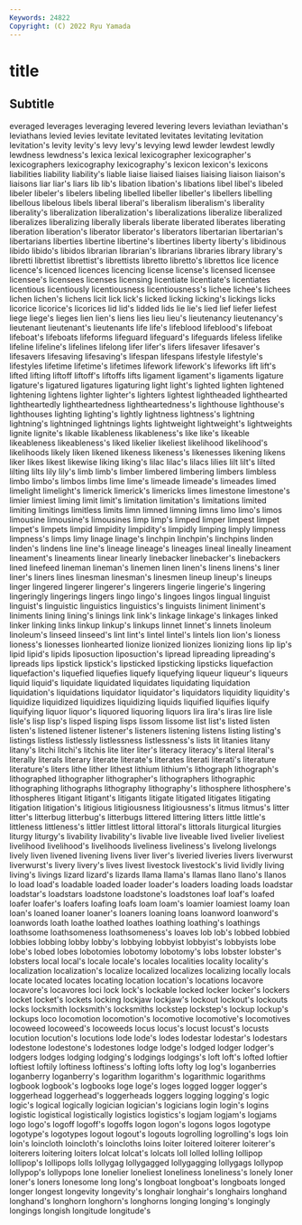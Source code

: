```yaml
---
Keywords: 24822
Copyright: (C) 2022 Ryu Yamada
---
```



# title

## Subtitle
everaged
leverages leveraging levered levering levers leviathan leviathan's leviathans levied levies
levitate levitated levitates levitating levitation levitation's levity levity's levy levy's
levying lewd lewder lewdest lewdly lewdness lewdness's lexica lexical lexicographer
lexicographer's lexicographers lexicography lexicography's lexicon lexicon's lexicons liabilities liability liability's
liable liaise liaised liaises liaising liaison liaison's liaisons liar liar's
liars lib lib's libation libation's libations libel libel's libeled libeler
libeler's libelers libeling libelled libeller libeller's libellers libelling libellous libelous
libels liberal liberal's liberalism liberalism's liberality liberality's liberalization liberalization's liberalizations
liberalize liberalized liberalizes liberalizing liberally liberals liberate liberated liberates liberating
liberation liberation's liberator liberator's liberators libertarian libertarian's libertarians liberties libertine
libertine's libertines liberty liberty's libidinous libido libido's libidos librarian librarian's
librarians libraries library library's libretti librettist librettist's librettists libretto libretto's
librettos lice licence licence's licenced licences licencing license license's licensed
licensee licensee's licensees licenses licensing licentiate licentiate's licentiates licentious licentiously
licentiousness licentiousness's lichee lichee's lichees lichen lichen's lichens licit lick
lick's licked licking licking's lickings licks licorice licorice's licorices lid
lid's lidded lids lie lie's lied lief liefer liefest liege
liege's lieges lien lien's liens lies lieu lieu's lieutenancy lieutenancy's
lieutenant lieutenant's lieutenants life life's lifeblood lifeblood's lifeboat lifeboat's lifeboats
lifeforms lifeguard lifeguard's lifeguards lifeless lifelike lifeline lifeline's lifelines lifelong
lifer lifer's lifers lifesaver lifesaver's lifesavers lifesaving lifesaving's lifespan lifespans
lifestyle lifestyle's lifestyles lifetime lifetime's lifetimes lifework lifework's lifeworks lift
lift's lifted lifting liftoff liftoff's liftoffs lifts ligament ligament's ligaments
ligature ligature's ligatured ligatures ligaturing light light's lighted lighten lightened
lightening lightens lighter lighter's lighters lightest lightheaded lighthearted lightheartedly lightheartedness
lightheartedness's lighthouse lighthouse's lighthouses lighting lighting's lightly lightness lightness's lightning
lightning's lightninged lightnings lights lightweight lightweight's lightweights lignite lignite's likable
likableness likableness's like like's likeable likeableness likeableness's liked likelier likeliest
likelihood likelihood's likelihoods likely liken likened likeness likeness's likenesses likening
likens liker likes likest likewise liking liking's lilac lilac's lilacs
lilies lilt lilt's lilted lilting lilts lily lily's limb limb's
limber limbered limbering limbers limbless limbo limbo's limbos limbs lime
lime's limeade limeade's limeades limed limelight limelight's limerick limerick's limericks
limes limestone limestone's limier limiest liming limit limit's limitation limitation's
limitations limited limiting limitings limitless limits limn limned limning limns
limo limo's limos limousine limousine's limousines limp limp's limped limper
limpest limpet limpet's limpets limpid limpidity limpidity's limpidly limping limply
limpness limpness's limps limy linage linage's linchpin linchpin's linchpins linden
linden's lindens line line's lineage lineage's lineages lineal lineally lineament
lineament's lineaments linear linearly linebacker linebacker's linebackers lined linefeed lineman
lineman's linemen linen linen's linens linens's liner liner's liners lines
linesman linesman's linesmen lineup lineup's lineups linger lingered lingerer lingerer's
lingerers lingerie lingerie's lingering lingeringly lingerings lingers lingo lingo's lingoes
lingos lingual linguist linguist's linguistic linguistics linguistics's linguists liniment liniment's
liniments lining lining's linings link link's linkage linkage's linkages linked
linker linking links linkup linkup's linkups linnet linnet's linnets linoleum
linoleum's linseed linseed's lint lint's lintel lintel's lintels lion lion's
lioness lioness's lionesses lionhearted lionize lionized lionizes lionizing lions lip
lip's lipid lipid's lipids liposuction liposuction's lipread lipreading lipreading's lipreads
lips lipstick lipstick's lipsticked lipsticking lipsticks liquefaction liquefaction's liquefied liquefies
liquefy liquefying liqueur liqueur's liqueurs liquid liquid's liquidate liquidated liquidates
liquidating liquidation liquidation's liquidations liquidator liquidator's liquidators liquidity liquidity's liquidize
liquidized liquidizes liquidizing liquids liquified liquifies liquify liquifying liquor liquor's
liquored liquoring liquors lira lira's liras lire lisle lisle's lisp
lisp's lisped lisping lisps lissom lissome list list's listed listen
listen's listened listener listener's listeners listening listens listing listing's listings
listless listlessly listlessness listlessness's lists lit litanies litany litany's litchi
litchi's litchis lite liter liter's literacy literacy's literal literal's literally
literals literary literate literate's literates literati literati's literature literature's liters
lithe lither lithest lithium lithium's lithograph lithograph's lithographed lithographer lithographer's
lithographers lithographic lithographing lithographs lithography lithography's lithosphere lithosphere's lithospheres litigant
litigant's litigants litigate litigated litigates litigating litigation litigation's litigious litigiousness
litigiousness's litmus litmus's litter litter's litterbug litterbug's litterbugs littered littering
litters little little's littleness littleness's littler littlest littoral littoral's littorals
liturgical liturgies liturgy liturgy's livability livability's livable live liveable lived
livelier liveliest livelihood livelihood's livelihoods liveliness liveliness's livelong livelongs lively
liven livened livening livens liver liver's liveried liveries livers liverwurst
liverwurst's livery livery's lives livest livestock livestock's livid lividly living
living's livings lizard lizard's lizards llama llama's llamas llano llano's
llanos lo load load's loadable loaded loader loader's loaders loading
loads loadstar loadstar's loadstars loadstone loadstone's loadstones loaf loaf's loafed
loafer loafer's loafers loafing loafs loam loam's loamier loamiest loamy
loan loan's loaned loaner loaner's loaners loaning loans loanword loanword's
loanwords loath loathe loathed loathes loathing loathing's loathings loathsome loathsomeness
loathsomeness's loaves lob lob's lobbed lobbied lobbies lobbing lobby lobby's
lobbying lobbyist lobbyist's lobbyists lobe lobe's lobed lobes lobotomies lobotomy
lobotomy's lobs lobster lobster's lobsters local local's locale locale's locales
localities locality locality's localization localization's localize localized localizes localizing locally
locals locate located locates locating location location's locations locavore locavore's
locavores loci lock lock's lockable locked locker locker's lockers locket
locket's lockets locking lockjaw lockjaw's lockout lockout's lockouts locks locksmith
locksmith's locksmiths lockstep lockstep's lockup lockup's lockups loco locomotion locomotion's
locomotive locomotive's locomotives locoweed locoweed's locoweeds locus locus's locust locust's
locusts locution locution's locutions lode lode's lodes lodestar lodestar's lodestars
lodestone lodestone's lodestones lodge lodge's lodged lodger lodger's lodgers lodges
lodging lodging's lodgings lodgings's loft loft's lofted loftier loftiest loftily
loftiness loftiness's lofting lofts lofty log log's loganberries loganberry loganberry's
logarithm logarithm's logarithmic logarithms logbook logbook's logbooks loge loge's loges
logged logger logger's loggerhead loggerhead's loggerheads loggers logging logging's logic
logic's logical logically logician logician's logicians login login's logins logistic
logistical logistically logistics logistics's logjam logjam's logjams logo logo's logoff
logoff's logoffs logon logon's logons logos logotype logotype's logotypes logout
logout's logouts logrolling logrolling's logs loin loin's loincloth loincloth's loincloths
loins loiter loitered loiterer loiterer's loiterers loitering loiters lolcat lolcat's
lolcats loll lolled lolling lollipop lollipop's lollipops lolls lollygag lollygagged
lollygagging lollygags lollypop lollypop's lollypops lone lonelier loneliest loneliness loneliness's
lonely loner loner's loners lonesome long long's longboat longboat's longboats
longed longer longest longevity longevity's longhair longhair's longhairs longhand longhand's
longhorn longhorn's longhorns longing longing's longingly longings longish longitude longitude's
